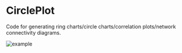 # CirclePlot
Code for generating ring charts/circle charts/correlation plots/network connectivity diagrams.

![example](example.jpg)